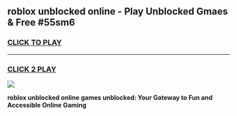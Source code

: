 
## roblox unblocked online - Play Unblocked Gmaes & Free #55sm6
<h3>
<a href="https://news.freeplayer.one?title=roblox_unblocked_online&ref=24F">CLICK TO PLAY</a></h3>
<hr>

<h3>
<a href="https://news.freeplayer.one?title=roblox_unblocked_online&ref=24F">CLICK 2 PLAY</a>
  
</h3>

<a href="https://news.freeplayer.one?title=roblox_unblocked_online&ref=24F/"><img src="https://clearcache.store/games.png"></a>


**roblox unblocked online games unblocked: Your Gateway to Fun and Accessible Online Gaming**
